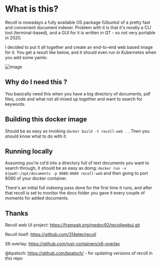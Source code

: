 # What is this?

Recoll is nowadays a fully available OS package (Ubuntu) of a pretty fast and convenient document indexer. Problem with it is that it's mostly a CLI tool (terminal-based), and a GUI for it is written in QT - so not very portable in 2020.

I decided to put it all together and create an end-to-end web based image for it. You get a result like below, and it should even run in Kubernetes when you add some yamls:

![image](screenshot.png)

## Why do I need this ?

You basically need this when you have a big directory of documents, pdf files, code and what not all mixed up together and want to search for keywords.

## Building this docker image

Should be as easy as invoking ```docker build -t recoll-web .``` . Then you should know what to do with it.

## Running locally

Assuming you're cd'd into a directory full of text documents you want to search through, it should be as easy as doing: ```docker run -v $(pwd):/opt/documents -p 8080:8080 recoll-web``` and then going to port 8080 of your docker container.

There's an initial full indexing pass done for the first time it runs, and after that recoll is set to monitor the docs folder you gave it every couple of moments for added documents.

## Thanks

Recoll web UI project: https://framagit.org/medoc92/recollwebui.git

Recoll itself: https://github.com/314eter/recoll

S6 overlay: https://github.com/just-containers/s6-overlay

@bpatsch: https://github.com/bpatsch/ - for updating versions of recoll in this repo
